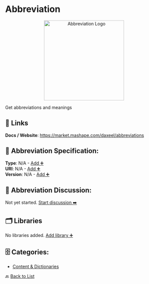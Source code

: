 # Abbreviation
<p align="center">
    <img width="256" src="https://raw.githubusercontent.com/apis-list/apis-list/main/apis/abbreviation/logo_256x256.png" alt="Abbreviation Logo"/>
</p>
Get abbreviations and meanings

##  🔗 Links
**Docs / Website**: https://market.mashape.com/daxeel/abbreviations

## 🧬 Abbreviation Specification:
**Type**: N/A - [Add ➕](https://github.com/apis-list/apis-list/edit/main/apis.yaml#L271)  
**URI**: N/A - [Add ➕](https://github.com/apis-list/apis-list/edit/main/apis.yaml#L271)  
**Version**: N/A - [Add ➕](https://github.com/apis-list/apis-list/edit/main/apis.yaml#L271)

## 💬 Abbreviation Discussion:
Not yet started. [Start discussion ➡️](https://github.com/apis-list/apis-list/discussions/new)

## 🗂️ Libraries

No libraries added. [Add library ➕](https://github.com/apis-list/apis-list/edit/main/apis.yaml#L271)    


## 🗄️ Categories:
- [Content & Dictionaries](https://github.com/apis-list/apis-list#content--dictionaries-)

🔙  [Back to List](https://github.com/apis-list/apis-list)
